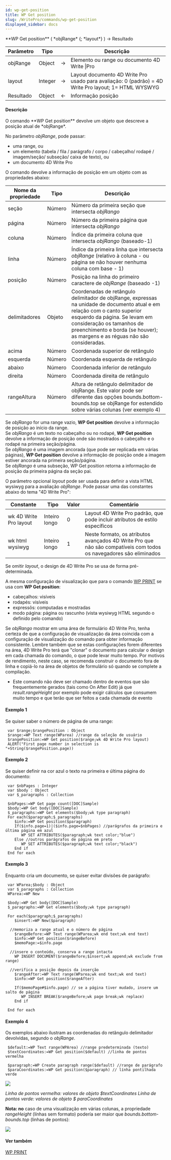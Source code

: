 ```yaml
---
id: wp-get-position
title: WP Get position
slug: /WritePro/commands/wp-get-position
displayed_sidebar: docs
---
```


<!--REF #_command_.WP Get position.Syntax-->**WP Get position** ( *objRange* {; *layout*} ) -> Resultado<!-- END REF-->
<!--REF #_command_.WP Get position.Params-->
| Parâmetro | Tipo |  | Descrição |
| --- | --- | --- | --- |
| objRange | Object | &#8594;  | Elemento ou range ou documento 4D Write &#124;Pro |
| layout | Integer | &#8594;  | Layout documento 4D Write Pro usado para avaliação: 0 (padrão) = 4D Write Pro layout; 1= HTML WYSWYG |
| Resultado | Object | &#8592; | Informação posição |

<!-- END REF-->

#### Descrição 

<!--REF #_command_.WP Get position.Summary-->O comando **WP Get position** devolve um objeto que descreve a posição atual de *objRange*.<!-- END REF-->

No parâmetro *objRange*, pode passar:

* uma range, ou
* um elemento (tabela / fila / parágrafo / corpo / cabeçalho/ rodapé / imagem/seção/ subseção/ caixa de texto), ou
* um documento 4D Write Pro

O comando devolve a informação de posição em um objeto com as propriedades abaixo:

| **Nome da propriedade** | **Tipo** | **Descrição**                                                                                                                                                                                                                                                           |
| ----------------------- | -------- | ----------------------------------------------------------------------------------------------------------------------------------------------------------------------------------------------------------------------------------------------------------------------- |
| seção                   | Número   | Número da primeira seção que intersecta *objRango*                                                                                                                                                                                                                      |
| página                  | Número   | Número da primeira página que intersecta *objRango*                                                                                                                                                                                                                     |
| coluna                  | Número   | Índice da primeira coluna que intersecta *objRango* (baseado-1)                                                                                                                                                                                                         |
| linha                   | Número   | Índice da primeira linha que intersecta *objRange* (relativo à coluna - ou página se não houver nenhuma coluna com base - 1)                                                                                                                                            |
| posição                 | Número   | Posição na linha do primeiro caractere de *objRange* (baseado -1)                                                                                                                                                                                                       |
| delimitadores           | Objeto   | Coordenadas de retângulo delimitador de objRange, expressas na unidade de documento atual e em relação com o canto superior esquerdo da página. Se levam em consideração os tamanhos de preenchimento e borda (se houver); as margens e as réguas não são consideradas. |
| acima                   | Número   | Coordenada superior de retângulo                                                                                                                                                                                                                                        |
| esquerda                | Número   | Coordenada esquerda de retângulo                                                                                                                                                                                                                                        |
| abaixo                  | Número   | Coordenada inferior de retângulo                                                                                                                                                                                                                                        |
| direita                 | Número   | Coordenada direita de retângulo                                                                                                                                                                                                                                         |
| rangeAltura             | Número   | Altura de retângulo delimitador de objRange. Este valor pode ser diferente das opções bounds.bottom-bounds.top se objRange for estendido sobre várias colunas (ver exemplo 4)                                                                                           |

Se *objRango* for uma range vazio, **WP Get position** devolve a informação de posição ao início da range.  
Se *objRango* é um texto no cabeçalho ou no rodapé, **WP Get position** devolve a informação de posição onde são mostrados o cabeçalho e o rodapé na primeira seção/página.  
Se *objRango* é uma imagem ancorada (que pode ser replicada em várias páginas), **WP Get position** devolve a informação de posição onde a imagem estiver ancorada na primeira seção/página.  
Se *objRango* é uma subseção, WP Get position retorna a informação de posição da primeira página da seção pai.

O parâmetro opcional *layout* pode ser usada para definir a vista HTML wysiwyg para a avaliação *objRange*. Pode passar uma das constantes abaixo do tema "4D Write Pro":

| Constante              | Tipo          | Valor | Comentário                                                                                                         |
| ---------------------- | ------------- | ----- | ------------------------------------------------------------------------------------------------------------------ |
| wk 4D Write Pro layout | Inteiro longo | 0     | Layout 4D Write Pro padrão, que pode incluir atributos de estilo específicos                                       |
| wk html wysiwyg        | Inteiro longo | 1     | Neste formato, os atributos avançados 4D Write Pro que não são compatíveis com todos os navegadores são eliminados |

Se omitir *layout*, o design de 4D Write Pro se usa de forma pré-determinada.

A mesma configuração de visualização que para o comando [WP PRINT](wp-print.md) se usa com **WP Get position**:

* cabeçalhos: visíveis
* rodapés: visíveis
* expressõs: computadas e mostradas
* modo página: página ou rascunho (vista wysiwyg HTML segundo o definido pelo comando)

Se *objRango* mostrar em uma área de formulário 4D Write Pro, tenha certeza de que a configuração de visualização da área coincida com a configuração de visualização do comando para obter informação consistente. Lembre também que se estas configurações forem diferentes na área, 4D Write Pro terá que "clonar" o documento para calcular o design em cada chamada do comando, o que pode levar muito tempo. Por motivos de rendimento, neste caso, se recomenda construir o documento fora de linha e copiá-lo na área de objetos de formulário só quando se complete a compilação.

* Este comando não deve ser chamado dentro de eventos que são frequentemente gerados (tais como On After Edit) já que *result.rangeHeight* por exemplo pode exigir cálculos que consumem muito tempo e que terão que ser feitos a cada chamada de evento

#### Exemplo 1 

Se quiser saber o número de página de uma range:

```4d
 var $range;$rangePosition : Object
 $range:=WP Text range(WParea) //range da seleção de usuário
 $rangePosition:=WP Get position($range;wk 4D Write Pro layout)
 ALERT("First page number in selection is "+String($rangePosition.page))
```

#### Exemplo 2 

Se quiser definir na cor azul o texto na primeira e última página do documento:

```4d
 var $nbPages : Integer
 var $body : Object
 var $_paragraphs : Collection
 
 $nbPages:=WP Get page count([DOC]Sample)
 $body:=WP Get body([DOC]Sample)
 $_paragraphs:=WP Get elements($body;wk type paragraph)
 For each($paragraph;$_paragraphs)
    $info:=WP Get position($paragraph)
    If($info.page=1)|($info.page=$nbPages) //parágrafos da primeira e última página em azul
       WP SET ATTRIBUTES($paragraph;wk text color;"blue")
    Else //outros parágrafos de página em preto
       WP SET ATTRIBUTES($paragraph;wk text color;"black")
    End if
 End for each
```

  
#### Exemplo 3 

Enquanto cria um documento, se quiser evitar divisões de parágrafo:

```4d
 var WParea;$body : Object
 var $_paragraphs : Collection
 WParea:=WP New
 
 $body:=WP Get body([DOC]Sample)
 $_paragraphs:=WP Get elements($body;wk type paragraph)
 
 For each($paragraph;$_paragraphs)
    $insert:=WP New($paragraph)
 
  //memoriza a range atual e o número de página
    $rangeBefore:=WP Text range(WParea;wk end text;wk end text)
    $info:=WP Get position($rangeBefore)
    $memoPage:=$info.page
 
  //insere o conteúdo, conserva a range intacta
    WP INSERT DOCUMENT($rangeBefore;$insert;wk append;wk exclude from range)
 
  //verifica a posição depois da inserção
    $rangeAfter:=WP Text range(WParea;wk end text;wk end text)
    $info:=WP Get position($rangeAfter)
 
    If($memoPage#$info.page) // se a página tiver mudado, insere um salto de página
       WP INSERT BREAK($rangeBefore;wk page break;wk replace)
    End if
 
 End for each
```

#### Exemplo 4 

Os exemplos abaixo ilustram as coordenadas do retângulo delimitador devolvidas, segundo o *objRange*.

```4d
 $default:=WP Text range(WPArea) //range predeterminada (texto)
 $textCoordinates:=WP Get position($default) //linha de pontos vermelha
 
 $paragraph:=WP Create paragraph range($default) //range de parágrafo
 $paraCoordinates:=WP Get position($paragraph) // línha pontilhada verde
```

![](../../assets/en/WritePro/commands/pict4096405.en.png)

*Línha de pontos vermelha:* *valores de objeto $textCoordinates* 
*Línha de pontos verde:* *valores de objeto $* *paraCoordinates* 

**Nota: no** caso de uma visualização em várias colunas, a propriedade *rangeHeight* (línhas sem formato) podería ser maior que *bounds.bottom*\-*bounds.top* (linhas de pontos):

![](../../assets/en/WritePro/commands/pict4096411.EN.png)  

#### Ver também 

[WP PRINT](wp-print.md)  